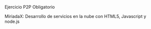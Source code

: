 Ejercicio P2P Obligatorio

MiriadaX: Desarrollo de servicios en la nube con HTML5, Javascript y node.js


